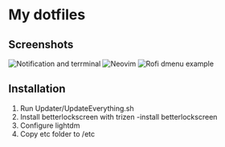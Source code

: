 # My dotfiles

## Screenshots
![Notification and terrminal](https://i.imgur.com/Qg7ix36.png)
![Neovim](https://i.imgur.com/2fKHscI.png)
![Rofi dmenu example](https://i.imgur.com/bW47Cf5.png)
## Installation
1. Run Updater/UpdateEverything.sh
2. Install betterlockscreen with trizen -install betterlockscreen
3. Configure lightdm
4. Copy etc folder to /etc
